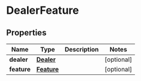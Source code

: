 # DealerFeature

## Properties
Name | Type | Description | Notes
------------ | ------------- | ------------- | -------------
**dealer** | [**Dealer**](Dealer.md) |  |  [optional]
**feature** | [**Feature**](Feature.md) |  |  [optional]
